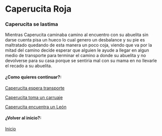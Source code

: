 # Caperucita Roja
### Caperucita se lastima

Mientras Caperucita caminaba camino al encuentro con su abuelita sin darse cuenta pisa un hueco lo cual genero un desbalance y su pie es maltratado quedando de esta manera un poco coja, viendo que va por la mitad del camino decide esperar que alguien le ayude a llegar en algun medio de transporte para terminar el camino a donde su abuelita y no devolverse para su casa porque se sentiria mal con su mama en no llevarle el recado a su abuelita.


#### ¿Como quieres continuar?:
[Caperucita espera transporte](https://github.com/Linita-Arenas/Guion/blob/main/Caperucita%20Roja/Inicio/2/2.1.md "Caperucita espera transporte")

[Caperucita toma un carruaje](https://github.com/Linita-Arenas/Guion/blob/main/Caperucita%20Roja/Inicio/2/2.2.md "Caperucita toma un carruaje" )

[Caperucita encuentra un León](https://github.com/Linita-Arenas/Guion/blob/main/Caperucita%20Roja/Inicio/2/2.3.md "Caperucita encuentra un León" )

#### ¿Volver al inicio?:
[Inicio](https://github.com/Linita-Arenas/Guion/blob/main/Caperucita%20Roja/README.md "Caperucita encuentra un León" )